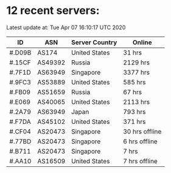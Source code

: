 # 12 recent servers:

Latest update at: Tue Apr 07 16:10:17 UTC 2020

| ID | ASN | Server Country | Online |
| -- | --- | -------------- | ------ |
| #.D09B | AS174 | United States | 31 hrs |
| #.15CF | AS49392 | Russia | 2129 hrs |
| #.7F1D | AS63949 | Singapore | 3377 hrs |
| #.9FC3 | AS53889 | United States | 585 hrs |
| #.FB09 | AS51659 | Russia | 67 hrs |
| #.E069 | AS40065 | United States | 2113 hrs |
| #.2A79 | AS63949 | Japan | 793 hrs |
| #.F7DA | AS45102 | United States | 371 hrs |
| #.CF04 | AS20473 | Singapore | 30 hrs offline |
| #.77BD | AS20473 | Singapore | 6 hrs offline |
| #.B711 | AS20473 | Singapore | 7 hrs |
| #.AA10 | AS16509 | United States | 7 hrs offline |

